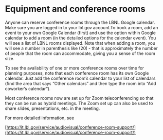 # Equipment and conference rooms

Anyone can reserve conference rooms through the LBNL Google calendar. Make sure you are logged in to your lbl.gov account.To book a room, add an event to your own Google Calendar (first) and use the option within Google calendar to add a room (in the detailed options for the calendar event). You will see a list of LBNL rooms displayed. Note that when adding a room, you will see a number in parenthesis like (20) - that is approximately the number of people that the room can accommodate, giving you a sense of the room size.

To see the availability of one or more conference rooms over time for planning purposes, note that each conference room has its own Google calendar. Just add the conference room’s calendar to your list of calendars (find the area that says “Other calendars” and then type the room into “Add coworker’s calendar”).&#x20;

Most conference rooms now are set up for Zoom teleconferencing so that they can be run as hybrid meetings. The Zoom set up can also be used to share slides, presentations, etc. in the meeting.

For more detailed information, see

[https://it.lbl.gov/service/audiovisual/conference-room-support/](https://it.lbl.gov/service/audiovisual/conference-room-support/)
